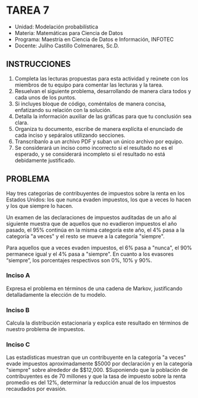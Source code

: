 # TAREA 7

* Unidad: Modelación probabilística
* Materia: Matemáticas para Ciencia de Datos
* Programa: Maestría en Ciencia de Datos e Información, INFOTEC
* Docente:  Juliho Castillo Colmenares, Sc.D.

## INSTRUCCIONES

1. Completa las lecturas propuestas para esta actividad y reúnete con los miembros de tu equipo para comentar las lecturas y la tarea.
3. Resuelvan el siguiente problema, desarrollando de manera clara todos y cada unos de los puntos.
4. Si incluyes bloque de código, coméntalos de manera concisa, enfatizando su relación con la solución.
5. Detalla la información auxiliar de las gráficas para que tu conclusión sea clara.  
6. Organiza tu documento, escribe de manera explícita el enunciado de cada inciso y sepáralos utilizando secciones.
7. Transcríbanlo a un archivo PDF y suban un único archivo por equipo. 
8. Se considerará un inciso como incorrecto si el resultado no es el esperado, y se considerará incompleto si el resultado no está debidamente justificado.


## PROBLEMA

Hay tres categorías de contribuyentes de impuestos sobre la renta en los Estados Unidos: los que nunca evaden impuestos, los que a veces lo hacen y los que siempre lo hacen.

Un examen de las declaraciones de impuestos auditadas de un año al siguiente muestra que de aquellos que no evadieron impuestos el año pasado, el 95% continúa en la misma categoría este año, el 4% pasa a la categoría "a veces" y el resto se mueve a la categoría "siempre".

Para aquellos que a veces evaden impuestos, el 6% pasa a "nunca", el 90% permanece igual y el 4% pasa a "siempre". En cuanto a los evasores “siempre”, los porcentajes respectivos son 0%, 10% y 90%.

### Inciso A

Expresa el problema en términos de una cadena de Markov, justificando detalladamente la elección de tu modelo. 

### Inciso B

Calcula la distribución estacionaria y explica este resultado en términos de nuestro problema de impuestos. 

### Inciso C

 Las estadísticas muestran que un contribuyente en la categoría "a veces" evade impuestos aproximadamente $\$5000$ por declaración y en la categoría "siempre" sobre alrededor de $\$12,000. $Suponiendo que la población de contribuyentes es de 70 millones y que la tasa de impuesto sobre la renta promedio es del 12%, determinar la reducción anual de los impuestos recaudados por evasión.





